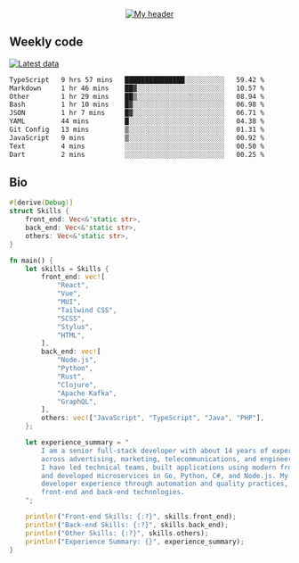 <div align="center">
  <a href="https://skvggor.dev">
    <img src="https://github.com/skvggor/skvggor/assets/958723/d0c9aa9c-0c21-4219-acff-3d4f36f94691" alt="My header" />
  </a>
</div>


## Weekly code

[![Latest data](https://github.com/skvggor/skvggor/actions/workflows/main.yml/badge.svg)](https://github.com/skvggor/skvggor/actions/workflows/main.yml)

<!--START_SECTION:waka-->

```txt
TypeScript   9 hrs 57 mins   ███████████████░░░░░░░░░░   59.42 %
Markdown     1 hr 46 mins    ██▓░░░░░░░░░░░░░░░░░░░░░░   10.57 %
Other        1 hr 29 mins    ██▒░░░░░░░░░░░░░░░░░░░░░░   08.94 %
Bash         1 hr 10 mins    █▓░░░░░░░░░░░░░░░░░░░░░░░   06.98 %
JSON         1 hr 7 mins     █▓░░░░░░░░░░░░░░░░░░░░░░░   06.71 %
YAML         44 mins         █░░░░░░░░░░░░░░░░░░░░░░░░   04.38 %
Git Config   13 mins         ▒░░░░░░░░░░░░░░░░░░░░░░░░   01.31 %
JavaScript   9 mins          ▒░░░░░░░░░░░░░░░░░░░░░░░░   00.92 %
Text         4 mins          ░░░░░░░░░░░░░░░░░░░░░░░░░   00.50 %
Dart         2 mins          ░░░░░░░░░░░░░░░░░░░░░░░░░   00.25 %
```

<!--END_SECTION:waka-->

## Bio

```rust
#[derive(Debug)]
struct Skills {
    front_end: Vec<&'static str>,
    back_end: Vec<&'static str>,
    others: Vec<&'static str>,
}

fn main() {
    let skills = Skills {
        front_end: vec![
            "React",
            "Vue",
            "MUI",
            "Tailwind CSS",
            "SCSS",
            "Stylus",
            "HTML",
        ],
        back_end: vec![
            "Node.js",
            "Python",
            "Rust",
            "Clojure",
            "Apache Kafka",
            "GraphQL",
        ],
        others: vec!["JavaScript", "TypeScript", "Java", "PHP"],
    };

    let experience_summary = "
        I am a senior full-stack developer with about 14 years of experience in large-scale projects
        across advertising, marketing, telecommunications, and engineering sectors.
        I have led technical teams, built applications using modern front-end frameworks like React and Vue,
        and developed microservices in Go, Python, C#, and Node.js. My recent work focuses on improving
        developer experience through automation and quality practices, leveraging my skills in both
        front-end and back-end technologies.
    ";

    println!("Front-end Skills: {:?}", skills.front_end);
    println!("Back-end Skills: {:?}", skills.back_end);
    println!("Other Skills: {:?}", skills.others);
    println!("Experience Summary: {}", experience_summary);
}
```
<!-- </details> -->

<!-- <div align="center">
  <h2>🤖 Recent Code Activity</h2>
  <img width="500" src="https://github-readme-stats.vercel.app/api/wakatime?username=skvggor&hide_title=true&layout=compact&theme=transparent" alt="Wakatime Stats" />
</div>

<br>

<div align="center">
  <h2>📈 GitHub Stats</h2>
  <img width="500" src="https://github-readme-stats.vercel.app/api?username=skvggor&show_icons=true&theme=transparent&hide_title=true&count_private=true" alt="GitHub Stats" />
</div>
 -->
